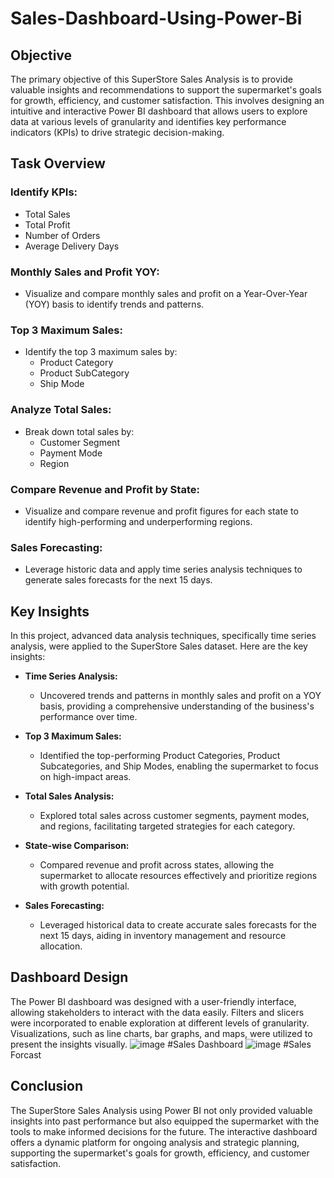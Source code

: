 # Sales-Dashboard-Using-Power-Bi

## Objective

The primary objective of this SuperStore Sales Analysis is to provide valuable insights and recommendations to support the supermarket's goals for growth, efficiency, and customer satisfaction. This involves designing an intuitive and interactive Power BI dashboard that allows users to explore data at various levels of granularity and identifies key performance indicators (KPIs) to drive strategic decision-making.

## Task Overview

### Identify KPIs:
- Total Sales
- Total Profit
- Number of Orders
- Average Delivery Days

### Monthly Sales and Profit YOY:
- Visualize and compare monthly sales and profit on a Year-Over-Year (YOY) basis to identify trends and patterns.

### Top 3 Maximum Sales:
- Identify the top 3 maximum sales by:
  - Product Category
  - Product SubCategory
  - Ship Mode

### Analyze Total Sales:
- Break down total sales by:
  - Customer Segment
  - Payment Mode
  - Region

### Compare Revenue and Profit by State:
- Visualize and compare revenue and profit figures for each state to identify high-performing and underperforming regions.

### Sales Forecasting:
- Leverage historic data and apply time series analysis techniques to generate sales forecasts for the next 15 days.

## Key Insights

In this project, advanced data analysis techniques, specifically time series analysis, were applied to the SuperStore Sales dataset. Here are the key insights:

- **Time Series Analysis:**
  - Uncovered trends and patterns in monthly sales and profit on a YOY basis, providing a comprehensive understanding of the business's performance over time.

- **Top 3 Maximum Sales:**
  - Identified the top-performing Product Categories, Product Subcategories, and Ship Modes, enabling the supermarket to focus on high-impact areas.

- **Total Sales Analysis:**
  - Explored total sales across customer segments, payment modes, and regions, facilitating targeted strategies for each category.

- **State-wise Comparison:**
  - Compared revenue and profit across states, allowing the supermarket to allocate resources effectively and prioritize regions with growth potential.

- **Sales Forecasting:**
  - Leveraged historical data to create accurate sales forecasts for the next 15 days, aiding in inventory management and resource allocation.

## Dashboard Design

The Power BI dashboard was designed with a user-friendly interface, allowing stakeholders to interact with the data easily. Filters and slicers were incorporated to enable exploration at different levels of granularity. Visualizations, such as line charts, bar graphs, and maps, were utilized to present the insights visually.
![image](https://github.com/user-attachments/assets/5787157c-ba70-4705-9fe0-781262532b6a)
#Sales Dashboard
![image](https://github.com/user-attachments/assets/0b7f473d-99f9-47cf-b6cc-9d8a993e8cbb)
#Sales Forcast


## Conclusion

The SuperStore Sales Analysis using Power BI not only provided valuable insights into past performance but also equipped the supermarket with the tools to make informed decisions for the future. The interactive dashboard offers a dynamic platform for ongoing analysis and strategic planning, supporting the supermarket's goals for growth, efficiency, and customer satisfaction.
